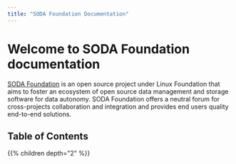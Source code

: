 ```yaml
---
title: "SODA Foundation Documentation"
---
```


# Welcome to SODA Foundation documentation

[SODA Foundation](http://github.com/sodafoundation) is an open source project under Linux Foundation that aims to foster an ecosystem of open source data management and storage software for data autonomy. SODA Foundation offers a neutral forum for cross-projects collaboration and integration and provides end users quality end-to-end solutions.

## Table of Contents

{{% children depth="2" %}}
